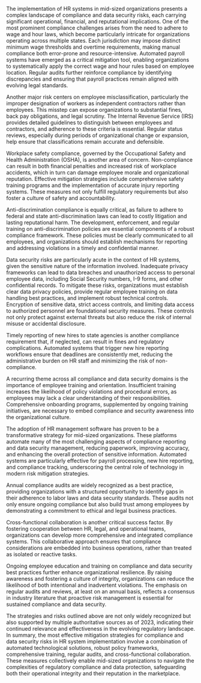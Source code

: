 The implementation of HR systems in mid-sized organizations presents a complex landscape of compliance and data security risks, each carrying significant operational, financial, and reputational implications. One of the most prominent compliance challenges arises from the need to adhere to wage and hour laws, which become particularly intricate for organizations operating across multiple states. Each jurisdiction may impose distinct minimum wage thresholds and overtime requirements, making manual compliance both error-prone and resource-intensive. Automated payroll systems have emerged as a critical mitigation tool, enabling organizations to systematically apply the correct wage and hour rules based on employee location. Regular audits further reinforce compliance by identifying discrepancies and ensuring that payroll practices remain aligned with evolving legal standards.

Another major risk centers on employee misclassification, particularly the improper designation of workers as independent contractors rather than employees. This misstep can expose organizations to substantial fines, back pay obligations, and legal scrutiny. The Internal Revenue Service (IRS) provides detailed guidelines to distinguish between employees and contractors, and adherence to these criteria is essential. Regular status reviews, especially during periods of organizational change or expansion, help ensure that classifications remain accurate and defensible.

Workplace safety compliance, governed by the Occupational Safety and Health Administration (OSHA), is another area of concern. Non-compliance can result in both financial penalties and increased risk of workplace accidents, which in turn can damage employee morale and organizational reputation. Effective mitigation strategies include comprehensive safety training programs and the implementation of accurate injury reporting systems. These measures not only fulfill regulatory requirements but also foster a culture of safety and accountability.

Anti-discrimination compliance is equally critical, as failure to adhere to federal and state anti-discrimination laws can lead to costly litigation and lasting reputational harm. The development, enforcement, and regular training on anti-discrimination policies are essential components of a robust compliance framework. These policies must be clearly communicated to all employees, and organizations should establish mechanisms for reporting and addressing violations in a timely and confidential manner.

Data security risks are particularly acute in the context of HR systems, given the sensitive nature of the information involved. Inadequate privacy frameworks can lead to data breaches and unauthorized access to personal employee data, including Social Security numbers, I-9 forms, and other confidential records. To mitigate these risks, organizations must establish clear data privacy policies, provide regular employee training on data handling best practices, and implement robust technical controls. Encryption of sensitive data, strict access controls, and limiting data access to authorized personnel are foundational security measures. These controls not only protect against external threats but also reduce the risk of internal misuse or accidental disclosure.

Timely reporting of new hires to state agencies is another compliance requirement that, if neglected, can result in fines and regulatory complications. Automated systems that trigger new hire reporting workflows ensure that deadlines are consistently met, reducing the administrative burden on HR staff and minimizing the risk of non-compliance.

A recurring theme across all compliance and data security domains is the importance of employee training and orientation. Insufficient training increases the likelihood of policy violations and procedural errors, as employees may lack a clear understanding of their responsibilities. Comprehensive onboarding programs, supplemented by ongoing training initiatives, are necessary to embed compliance and security awareness into the organizational culture.

The adoption of HR management software has proven to be a transformative strategy for mid-sized organizations. These platforms automate many of the most challenging aspects of compliance reporting and data security management, reducing paperwork, improving accuracy, and enhancing the overall protection of sensitive information. Automated systems are particularly effective for payroll processing, new hire reporting, and compliance tracking, underscoring the central role of technology in modern risk mitigation strategies.

Annual compliance audits are widely recognized as a best practice, providing organizations with a structured opportunity to identify gaps in their adherence to labor laws and data security standards. These audits not only ensure ongoing compliance but also build trust among employees by demonstrating a commitment to ethical and legal business practices.

Cross-functional collaboration is another critical success factor. By fostering cooperation between HR, legal, and operational teams, organizations can develop more comprehensive and integrated compliance systems. This collaborative approach ensures that compliance considerations are embedded into business operations, rather than treated as isolated or reactive tasks.

Ongoing employee education and training on compliance and data security best practices further enhance organizational resilience. By raising awareness and fostering a culture of integrity, organizations can reduce the likelihood of both intentional and inadvertent violations. The emphasis on regular audits and reviews, at least on an annual basis, reflects a consensus in industry literature that proactive risk management is essential for sustained compliance and data security.

The strategies and risks outlined above are not only widely recognized but also supported by multiple authoritative sources as of 2023, indicating their continued relevance and effectiveness in the evolving regulatory landscape. In summary, the most effective mitigation strategies for compliance and data security risks in HR system implementation involve a combination of automated technological solutions, robust policy frameworks, comprehensive training, regular audits, and cross-functional collaboration. These measures collectively enable mid-sized organizations to navigate the complexities of regulatory compliance and data protection, safeguarding both their operational integrity and their reputation in the marketplace.